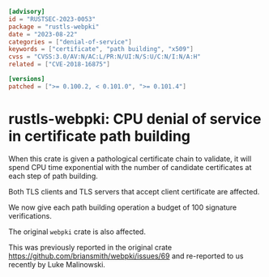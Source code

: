 ```toml
[advisory]
id = "RUSTSEC-2023-0053"
package = "rustls-webpki"
date = "2023-08-22"
categories = ["denial-of-service"]
keywords = ["certificate", "path building", "x509"]
cvss = "CVSS:3.0/AV:N/AC:L/PR:N/UI:N/S:U/C:N/I:N/A:H"
related = ["CVE-2018-16875"]

[versions]
patched = [">= 0.100.2, < 0.101.0", ">= 0.101.4"]

```

# rustls-webpki: CPU denial of service in certificate path building

When this crate is given a pathological certificate chain to validate, it will
spend CPU time exponential with the number of candidate certificates at each
step of path building.

Both TLS clients and TLS servers that accept client certificate are affected.

We now give each path building operation a budget of 100 signature verifications.

The original `webpki` crate is also affected.

This was previously reported in the original crate
<https://github.com/briansmith/webpki/issues/69> and re-reported to us
recently by Luke Malinowski.

